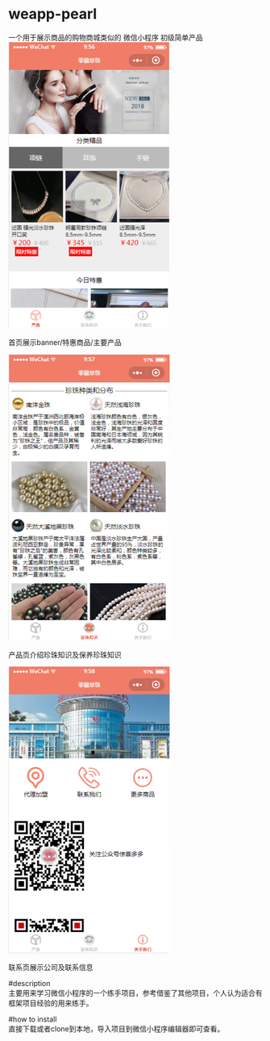 # weapp-pearl
一个用于展示商品的购物商城类似的 微信小程序 初级简单产品<br/>
![Image text](https://github.com/hellodr333/images/blob/master/pearl-store/index.png)<br/>

首页展示banner/特惠商品/主要产品

![Image text](https://github.com/hellodr333/images/blob/master/pearl-store/product.png)<br/>

产品页介绍珍珠知识及保养珍珠知识

![Image text](https://github.com/hellodr333/images/blob/master/pearl-store/contact.png)<br/>

联系页展示公司及联系信息

#description<br/>
主要用来学习微信小程序的一个练手项目，参考借鉴了其他项目，个人认为适合有框架项目经验的用来练手。

#how to install <br/>
直接下载或者clone到本地，导入项目到微信小程序编辑器即可查看。


